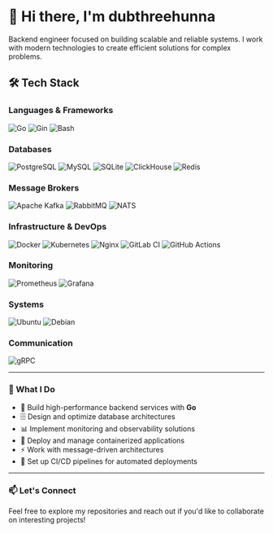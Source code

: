 # 👋 Hi there, I'm dubthreehunna

Backend engineer focused on building scalable and reliable systems. I work with modern technologies to create efficient solutions for complex problems.

## 🛠️ Tech Stack

### Languages & Frameworks
![Go](https://img.shields.io/badge/Go-00ADD8?style=for-the-badge&logo=go&logoColor=white)
![Gin](https://img.shields.io/badge/Gin-00ADD8?style=for-the-badge&logo=go&logoColor=white)
![Bash](https://img.shields.io/badge/Bash-4EAA25?style=for-the-badge&logo=gnu-bash&logoColor=white)

### Databases
![PostgreSQL](https://img.shields.io/badge/PostgreSQL-316192?style=for-the-badge&logo=postgresql&logoColor=white)
![MySQL](https://img.shields.io/badge/MySQL-4479A1?style=for-the-badge&logo=mysql&logoColor=white)
![SQLite](https://img.shields.io/badge/SQLite-07405E?style=for-the-badge&logo=sqlite&logoColor=white)
![ClickHouse](https://img.shields.io/badge/ClickHouse-FFCC01?style=for-the-badge&logo=clickhouse&logoColor=black)
![Redis](https://img.shields.io/badge/Redis-DC382D?style=for-the-badge&logo=redis&logoColor=white)

### Message Brokers
![Apache Kafka](https://img.shields.io/badge/Apache%20Kafka-231F20?style=for-the-badge&logo=apache-kafka&logoColor=white)
![RabbitMQ](https://img.shields.io/badge/RabbitMQ-FF6600?style=for-the-badge&logo=rabbitmq&logoColor=white)
![NATS](https://img.shields.io/badge/NATS-27AAE1?style=for-the-badge&logo=nats.io&logoColor=white)

### Infrastructure & DevOps
![Docker](https://img.shields.io/badge/Docker-2496ED?style=for-the-badge&logo=docker&logoColor=white)
![Kubernetes](https://img.shields.io/badge/Kubernetes-326CE5?style=for-the-badge&logo=kubernetes&logoColor=white)
![Nginx](https://img.shields.io/badge/Nginx-009639?style=for-the-badge&logo=nginx&logoColor=white)
![GitLab CI](https://img.shields.io/badge/GitLab%20CI-FCA121?style=for-the-badge&logo=gitlab&logoColor=white)
![GitHub Actions](https://img.shields.io/badge/GitHub%20Actions-2088FF?style=for-the-badge&logo=github-actions&logoColor=white)

### Monitoring
![Prometheus](https://img.shields.io/badge/Prometheus-E6522C?style=for-the-badge&logo=prometheus&logoColor=white)
![Grafana](https://img.shields.io/badge/Grafana-F46800?style=for-the-badge&logo=grafana&logoColor=white)

### Systems
![Ubuntu](https://img.shields.io/badge/Ubuntu-E95420?style=for-the-badge&logo=ubuntu&logoColor=white)
![Debian](https://img.shields.io/badge/Debian-A81D33?style=for-the-badge&logo=debian&logoColor=white)

### Communication
![gRPC](https://img.shields.io/badge/gRPC-4285F4?style=for-the-badge&logo=google&logoColor=white)

---

### 💼 What I Do

- 🔧 Build high-performance backend services with **Go**
- 🗄️ Design and optimize database architectures
- 📊 Implement monitoring and observability solutions
- 🚀 Deploy and manage containerized applications
- ⚡ Work with message-driven architectures
- 🔄 Set up CI/CD pipelines for automated deployments

---

### 📫 Let's Connect

Feel free to explore my repositories and reach out if you'd like to collaborate on interesting projects!
